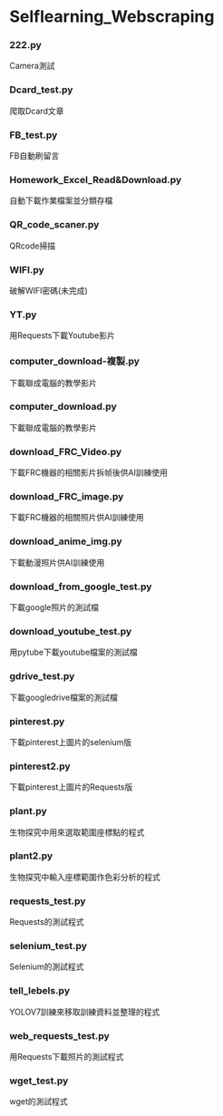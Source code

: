 # Selflearning_Webscraping  

### 222.py  
Camera測試  
### Dcard_test.py  
爬取Dcard文章  
### FB_test.py  
FB自動刷留言  
### Homework_Excel_Read&Download.py  
自動下載作業檔案並分類存檔  
### QR_code_scaner.py  
QRcode掃描   
### WIFI.py  
破解WIFI密碼(未完成)    
### YT.py  
用Requests下載Youtube影片  
### computer_download-複製.py  
下載聯成電腦的教學影片  
### computer_download.py  
下載聯成電腦的教學影片  
### download_FRC_Video.py  
下載FRC機器的相關影片拆帧後供AI訓練使用  
### download_FRC_image.py  
下載FRC機器的相關照片供AI訓練使用  
### download_anime_img.py  
下載動漫照片供AI訓練使用  
### download_from_google_test.py  
下載google照片的測試檔  
### download_youtube_test.py  
用pytube下載youtube檔案的測試檔  
### gdrive_test.py  
下載googledrive檔案的測試檔  
### pinterest.py  
下載pinterest上圖片的selenium版  
### pinterest2.py  
下載pinterest上圖片的Requests版  
### plant.py  
生物探究中用來選取範圍座標點的程式  
### plant2.py  
生物探究中輸入座標範圍作色彩分析的程式  
### requests_test.py  
Requests的測試程式  
### selenium_test.py  
Selenium的測試程式  
### tell_lebels.py  
YOLOV7訓練來移取訓練資料並整理的程式  
### web_requests_test.py  
用Requests下載照片的測試程式
### wget_test.py  
wget的測試程式
